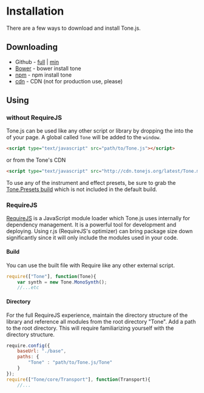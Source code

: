 # Installation

There are a few ways to download and install Tone.js. 

## Downloading

* Github - [full](https://raw.githubusercontent.com/TONEnoTONE/Tone.js/master/build/Tone.js) | [min](https://raw.githubusercontent.com/TONEnoTONE/Tone.js/master/build/Tone.min.js)
* [Bower](http://bower.io/) - bower install tone
* [npm](https://www.npmjs.org/) - npm install tone
* [cdn](http://cdn.tonejs.org/latest/Tone.min.js) - CDN (not for production use, please)

## Using

### without RequireJS

Tone.js can be used like any other script or library by dropping the into the <head> of your page. A global called `Tone` will be added to the `window`. 

```html
<script type="text/javascript" src="path/to/Tone.js"></script>
```

or from the Tone's CDN

```html
<script type="text/javascript" src="http://cdn.tonejs.org/latest/Tone.min.js"></script>
```

To use any of the instrument and effect presets, be sure to grab the [Tone.Presets build](https://raw.githubusercontent.com/TONEnoTONE/Tone.js/master/build/Tone.Preset.js) which is not included in the default build. 

### RequireJS

[RequireJS](http://requirejs.org/) is a JavaScript module loader which Tone.js uses internally for dependency management. It is a powerful tool for development and deploying. Using r.js (RequireJS's optimizer) can bring package size down significantly since it will only include the modules used in your code. 

#### Build

You can use the built file with Require like any other external script.

```javascript
require(["Tone"], function(Tone){
    var synth = new Tone.MonoSynth();
    //...etc
```

#### Directory

For the full RequireJS experience, maintain the directory structure of the library and reference all modules from the root directory "Tone". Add a path to the root directory. This will require familiarizing yourself with the directory structure. 

```javascript
require.config({
    baseUrl: "./base",
    paths: {
        "Tone" : "path/to/Tone.js/Tone"
    }
});
require(["Tone/core/Transport"], function(Transport){
    //...
```